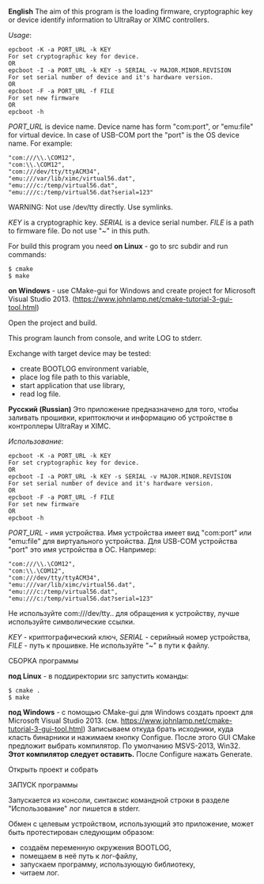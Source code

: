 ﻿**English**
The aim of this program is the loading firmware, cryptographic key or device identify information to UltraRay or XIMC 
controllers.

*Usage*: 

    epcboot -K -a PORT_URL -k KEY
    For set cryptographic key for device.
    OR
    epcboot -I -a PORT_URL -k KEY -s SERIAL -v MAJOR.MINOR.REVISION
    For set serial number of device and it's hardware version.
    OR
    epcboot -F -a PORT_URL -f FILE
    For set new firmware
    OR
    epcboot -h


*PORT_URL* is device name.
Device name has form "com:port", or "emu:file" for virtual device.
In case of USB-COM port the "port" is the OS device name.
For example:

    "com:///\\.\COM12",
    "com:\\.\COM12",
    "com:///dev/tty/ttyACM34",
    "emu:///var/lib/ximc/virtual56.dat",
    "emu:///c:/temp/virtual56.dat",
    "emu:///c:/temp/virtual56.dat?serial=123"
WARNING: Not use /dev/tty directly. Use symlinks.

*KEY* is a cryptographic key.
*SERIAL* is a device serial number.
*FILE* is a path to firmware file. Do not use "~" in this puth.

For build this program you need 
**on Linux** - go to src subdir and run commands:

    $ cmake
    $ make
    
**on Windows** - use CMake-gui for Windows and create project for Microsoft Visual Studio 2013.
(https://www.johnlamp.net/cmake-tutorial-3-gui-tool.html)

Open the project and build.

This program launch from console, and write LOG to stderr.

Exchange with target device may be tested:
- create BOOTLOG environment variable,
- place log file path to this variable,
- start application that use library,
- read log file.

**Русский (Russian)**
Это приложение предназначено для того, чтобы заливать прошивки, криптоключи и информацию об устройстве в контроллеры 
UltraRay и XIMC.

*Использование*: 

    epcboot -K -a PORT_URL -k KEY
    For set cryptographic key for device.
    OR
    epcboot -I -a PORT_URL -k KEY -s SERIAL -v MAJOR.MINOR.REVISION
    For set serial number of device and it's hardware version.
    OR
    epcboot -F -a PORT_URL -f FILE
    For set new firmware
    OR
    epcboot -h


*PORT_URL* - имя устройства.
Имя устройства имеет вид "com:port" или "emu:file" для виртуального устройства.
Для USB-COM устройства "port" это имя устройства в ОС.
Например:

    "com:///\\.\COM12",
    "com:\\.\COM12",
    "com:///dev/tty/ttyACM34",
    "emu:///var/lib/ximc/virtual56.dat",
    "emu:///c:/temp/virtual56.dat",
    "emu:///c:/temp/virtual56.dat?serial=123"
Не используйте com:///dev/tty.. для обращения к устройству, лучше используйте символические ссылки.

*KEY* - криптографический ключ,
*SERIAL* - серийный номер устройства,
*FILE* - путь к прошивке. Не используйте "~" в пути к файлу.

СБОРКА программы 

**под Linux** - в поддиректории src запустить команды:

    $ cmake .
    $ make
    
**под Windows** - с помощью CMake-gui для Windows создать проект для Microsoft Visual Studio 2013. 
(см. https://www.johnlamp.net/cmake-tutorial-3-gui-tool.html)
Записываем откуда брать исходники, куда класть бинарники и нажимаем кнопку Configue.
После этого GUI CMake предложит выбрать компилятор. По умолчанию MSVS-2013, Win32.
**Этот компилятор следует оставить.**
После Configure нажать Generate.

Открыть проект и собрать

ЗАПУСК программы 

Запускается из консоли, синтаксис командной строки в разделе "Использование" лог пишется в stderr.

Обмен с целевым устройством, использующий это приложение, может быть протестирован следующим образом:
- создаём переменную окружения BOOTLOG,
- помещаем в неё путь к лог-файлу,
- запускаем программу, использующую библиотеку,
- читаем лог.
